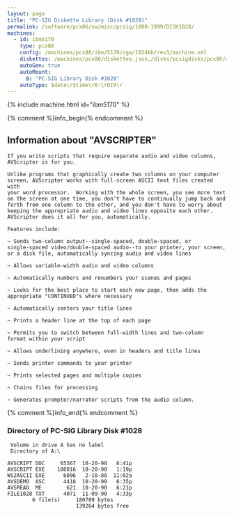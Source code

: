 ```yaml
---
layout: page
title: "PC-SIG Diskette Library (Disk #1028)"
permalink: /software/pcx86/sw/misc/pcsig/1000-1999/DISK1028/
machines:
  - id: ibm5170
    type: pcx86
    config: /machines/pcx86/ibm/5170/cga/1024kb/rev3/machine.xml
    diskettes: /machines/pcx86/diskettes.json,/disks/pcsigdisks/pcx86/diskettes.json
    autoGen: true
    autoMount:
      B: "PC-SIG Library Disk #1028"
    autoType: $date\r$time\rB:\rDIR\r
---
```


{% include machine.html id="ibm5170" %}

{% comment %}info_begin{% endcomment %}

## Information about "AVSCRIPTER"

    If you write scripts that require separate audio and video columns,
    AVScripter is for you.
    
    Unlike programs that graphically create two columns on your computer
    screen, AVScripter works with full-screen ASCII text files created with
    your word processor.  Working with the whole screen, you see more text
    on the screen at one time, you don't have to continually jump back and
    forth from one column to the other, and you don't have to worry about
    keeping the appropriate audio and video lines opposite each other.
    AVScripter does it all for you, automatically.
    
    Features include:
    
    ~ Sends two-column output--single-spaced, double-spaced, or
    single-spaced video/double-spaced audio--to your printer, your screen,
    or a disk file, automatically syncing audio and video lines
    
    ~ Allows variable-width audio and video columns
    
    ~ Automatically numbers and renumbers your scenes and pages
    
    ~ Looks for the best place to start each new page, then adds the
    appropriate "CONTINUED"s where necessary
    
    ~ Automatically centers your title lines
    
    ~ Prints a header line at the top of each page
    
    ~ Permits you to switch between full-width lines and two-column
    format within your script
    
    ~ Allows underlining anywhere, even in headers and title lines
    
    ~ Sends printer commands to your printer
    
    ~ Prints selected pages and multiple copies
    
    ~ Chains files for processing
    
    ~ Generates prompter/narrator scripts from the audio column.
{% comment %}info_end{% endcomment %}


### Directory of PC-SIG Library Disk #1028

     Volume in drive A has no label
     Directory of A:\

    AVSCRIPT DOC     65567  10-20-90   6:41p
    AVSCRIPT EXE    100016  10-20-90   1:19p
    WS2ASCII EXE      6096   2-18-88  11:02a
    AVSDEMO  ASC      4418  10-20-90   6:35p
    AVSREAD  ME        621  10-20-90   6:21p
    FILE1028 TXT      4071  11-09-90   4:33p
            6 file(s)     180789 bytes
                          139264 bytes free
